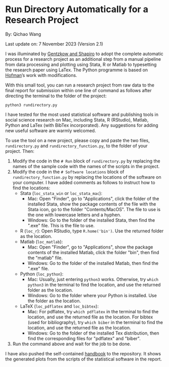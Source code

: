 # Run Directory Automatically for a Research Project

By: Qichao Wang

Last update on: 7 November 2023 (Version 2.1)

I was illuminated by [Gentzkow and Shapiro](https://web.stanford.edu/~gentzkow/research/CodeAndData.pdf) to adopt the complete automatic process for a research project as an additional step from a manual pipeline from data processing and plotting using Stata, R or Matlab to typesetting the research paper using LaTex. The Python programme is based on [Hofman](https://github.com/hofmanpaul/rundirectory.py)’s work with modifications.

With this small tool, you can run a research project from raw data to the final report for submission within one line of command as follows after directing the terminal to the folder of the project:

```
python3 rundirectory.py
```

I have tested for the most used statistical software and publishing tools in social science research on Mac, including Stata, R (RStudio), Matlab, Python and LaTex (with BibTex incorporated). Any suggestions for adding new useful software are warmly welcomed.

To use the tool on a new project, please copy and paste the two files, `rundirectory.py` and `rundirectory_function.py`, to the folder of your project. Then:

1. Modify the code in the `# Run` block of `rundirectory.py` by replacing the names of the sample code with the names of the scripts in the project. 
2. Modify the code in the `# Software locations` block of `rundirectory_function.py` by replacing the locations of the software on your computer. I have added comments as follows to instruct how to find the locations:
	* Stata (`loc_stata_win` or `loc_stata_mac`):
		* Mac: Open "Finder", go to "Applications", click the folder of the installed Stata, show the package contents of the file with the Stata icon, go to the folder "Contents/MacOS". The file to use is the one with lowercase letters and a hyphen.
		* Windows: Go to the folder of the installed Stata, then find the ".exe" file. This is the file to use.
	* R (`loc_r`): Open RStudio, type `R.home('bin')`. Use the returned folder as the location.
	* Matlab (`loc_matlab`):
		* Mac: Open "Finder", go to "Applications", show the package contents of the installed Matlab, click the folder "bin", then find the "matlab" file.
		* Windows: Go to the folder of the installed Matlab, then find the ".exe" file.
	* Python (`loc_python`):
		* Mac: Usually, just entering `python3` works. Otherwise, try `which python3` in the terminal to find the location, and use the returned folder as the location.
		* Windows: Go to the folder where your Python is installed. Use the folder as the location.
	* LaTeX (`loc_pdflatex` and 	`loc_bibtex`):
		* Mac: For pdflatex, try `which pdflatex` in the terminal to find the location, and use the returned file as the location. For bibtex (used for bibliography), try `which biber` in the terminal to find the location, and use the returned file as the location.
		* Windows: Go to the folder of the installed Tex distribution, then find the corresponding files for "pdflatex" and "biber".
3. Run the command above and wait for the job to be done.

I have also pushed the self-contained [handbook](sample_latex.pdf) to the repository. It shows the generated plots from the scripts of the statistical software in the report.
